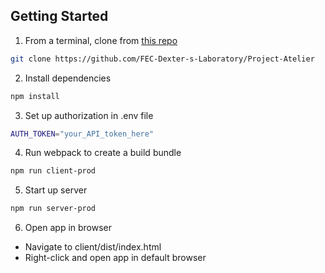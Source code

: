 ## Getting Started

1. From a terminal, clone from [this repo](https://github.com/FEC-Dexter-s-Laboratory/Project-Atelier)

```bash
git clone https://github.com/FEC-Dexter-s-Laboratory/Project-Atelier
```

2. Install dependencies

```bash
npm install
```

3. Set up authorization in .env file

```bash
AUTH_TOKEN="your_API_token_here"
```

4. Run webpack to create a build bundle

```bash
npm run client-prod
```

5. Start up server

```bash
npm run server-prod
```

6. Open app in browser

- Navigate to client/dist/index.html
- Right-click and open app in default browser
